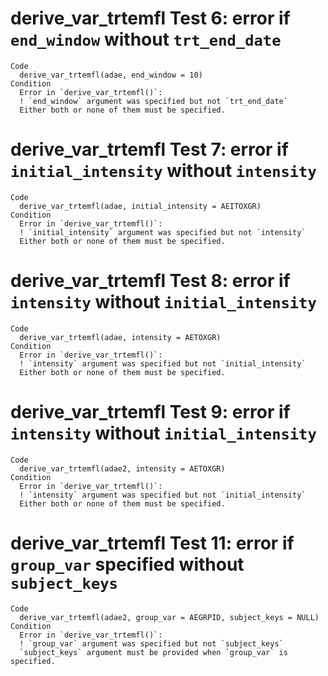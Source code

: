 # derive_var_trtemfl Test 6: error if `end_window` without `trt_end_date`

    Code
      derive_var_trtemfl(adae, end_window = 10)
    Condition
      Error in `derive_var_trtemfl()`:
      ! `end_window` argument was specified but not `trt_end_date`
      Either both or none of them must be specified.

# derive_var_trtemfl Test 7: error if `initial_intensity` without `intensity`

    Code
      derive_var_trtemfl(adae, initial_intensity = AEITOXGR)
    Condition
      Error in `derive_var_trtemfl()`:
      ! `initial_intensity` argument was specified but not `intensity`
      Either both or none of them must be specified.

# derive_var_trtemfl Test 8: error if `intensity` without `initial_intensity`

    Code
      derive_var_trtemfl(adae, intensity = AETOXGR)
    Condition
      Error in `derive_var_trtemfl()`:
      ! `intensity` argument was specified but not `initial_intensity`
      Either both or none of them must be specified.

# derive_var_trtemfl Test 9: error if `intensity` without `initial_intensity`

    Code
      derive_var_trtemfl(adae2, intensity = AETOXGR)
    Condition
      Error in `derive_var_trtemfl()`:
      ! `intensity` argument was specified but not `initial_intensity`
      Either both or none of them must be specified.

# derive_var_trtemfl Test 11: error if `group_var` specified without `subject_keys`

    Code
      derive_var_trtemfl(adae2, group_var = AEGRPID, subject_keys = NULL)
    Condition
      Error in `derive_var_trtemfl()`:
      ! `group_var` argument was specified but not `subject_keys`
      `subject_keys` argument must be provided when `group_var` is specified.

